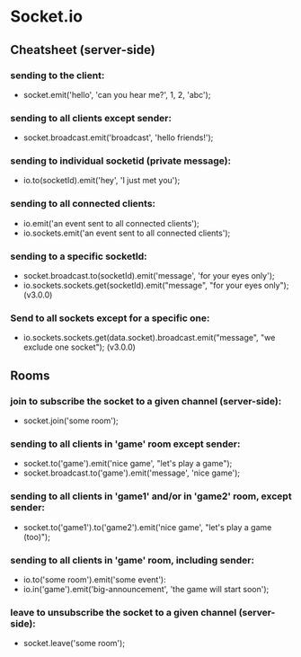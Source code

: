 # Socket.io

## Cheatsheet (server-side)

### sending to the client:

-   socket.emit('hello', 'can you hear me?', 1, 2, 'abc');

### sending to all clients except sender:

-   socket.broadcast.emit('broadcast', 'hello friends!');

### sending to individual socketid (private message):

-   io.to(socketId).emit('hey', 'I just met you');

### sending to all connected clients:

-   io.emit('an event sent to all connected clients');
-   io.sockets.emit('an event sent to all connected clients');

### sending to a specific socketId:

-   socket.broadcast.to(socketId).emit('message', 'for your eyes only');
-   io.sockets.sockets.get(socketId).emit("message", "for your eyes only"); (v3.0.0)

### Send to all sockets except for a specific one:

-   io.sockets.sockets.get(data.socket).broadcast.emit("message", "we exclude one socket"); (v3.0.0)

## Rooms

### join to subscribe the socket to a given channel (server-side):

-   socket.join('some room');

### sending to all clients in 'game' room except sender:

-   socket.to('game').emit('nice game', "let's play a game");
-   socket.broadcast.to('game').emit('message', 'nice game');

### sending to all clients in 'game1' and/or in 'game2' room, except sender:

-   socket.to('game1').to('game2').emit('nice game', "let's play a game (too)");

### sending to all clients in 'game' room, including sender:

-   io.to('some room').emit('some event'):
-   io.in('game').emit('big-announcement', 'the game will start soon');

### leave to unsubscribe the socket to a given channel (server-side):

-   socket.leave('some room');
